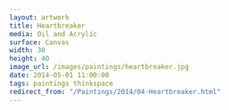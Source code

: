 ```yaml
---
layout: artwork
title: Heartbreaker
media: Oil and Acrylic
surface: Canvas
width: 30
height: 40
image_url: /images/paintings/heartbreaker.jpg
date: 2014-05-01 11:00:00
tags: paintings thinkspace
redirect_from: "/Paintings/2014/04-Heartbreaker.html"
---
```

